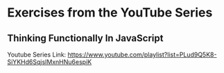 # Exercises from the YouTube Series
## Thinking Functionally In JavaScript

Youtube Series Link: https://www.youtube.com/playlist?list=PLud9Q5K8-SiYKHd6SqjsIMxnHNu6espiK
